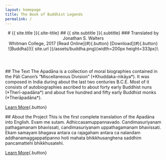 ```yaml
---
layout: homepage
title: The Book of Buddhist Legends
permalink: /
---
```


<header class="hero">
<div class="hero__content">
# {{ site.title }}{.site-title}
## {{ site.subtitle }}{.subtitle}
### Translated by Jonathan S. Walters<br/>Whitman College, 2017
[Read Online](#){.button}
[Download](#){.button}
</div>
<div class="hero__image">
![Buddha]({{ site.url }}/assets/buddha.png){width=200px height=333px}\
</div>
</header>

<section class="home__section">
## The Text
The Apadāna is a collection of moral biographies contained in the Pāli Canon’s “Miscellaneous Division” (*Khuddaka-nikāya*). It was composed in India during about the last two centuries <abbr>B.C.E.</abbr> Most of it consists of autobiographies ascribed to about forty early Buddhist nuns (*Therī-apadāna*) and about five hundred and fifty early Buddhist monks (*Therāpadāna*).

[Learn More](#){.button}
</section>

<section class="home__section">
## About the Project
This is the first complete translation of the Apadāna into English. Evam me sutam. Adhiccasamuppannavado. Candimasuriyanam pathagamanam bhavissati, candimasuriyanam uppathagamanam bhavissati. Ekam samayam bhagava antara ca rajagaham antara ca nalandam addhanamaggappatipanno hoti mahata bhikkhusanghena saddhim pancamattehi bhikkhusatehi.

[Learn More](#){.button}
</section>
